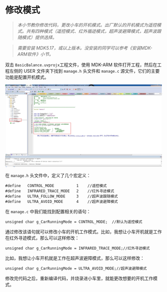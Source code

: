 # 修改模式

> *本小节教你修改代码，更改小车的开机模式。出厂默认的开机模式为遥控模式。共有四种模式（遥控模式、红外循迹模式，超声波避障模式，超声波跟随模式）提供选择。*

> *需要安装 MDK5.17，或以上版本。没安装的同学可以参考《安装MDK-ARM软件》小节。*

双击 `BasicBalance.uvprojx`工程文件，使用 MDK-ARM 软件打开工程，然后在工程左侧的 USER 文件夹下找到 `manage.h` 头文件和 `manage.c` 源文件，它们的主要功能是配置开机模式。

![修改模式](/img/1111.JPG)

在 `manage.h` 头文件中，定义了几个宏定义：

```
#define   CONTROL_MODE 			1    //遥控模式
#define   INFRARED_TRACE_MODE 	2    //红外寻迹模式
#define   ULTRA_FOLLOW_MODE		3    //超声波跟随模式
#define   ULTRA_AVOID_MODE	    4    //超声波避障模式
```

在 `manage.c` 中我们能找到配置相关的语句：

```
unsigned char g_CarRunningMode = CONTROL_MODE;  //默认为遥控模式
```

通过修改该语句就可以修改小车的开机工作模式。比如，我想让小车开机就是工作在红外寻迹模式，那么可以这样修改：

```
unsigned char g_CarRunningMode = INFRARED_TRACE_MODE;//红外寻迹模式
```

比如，我想让小车开机就是工作在超声波避障模式，那么可以这样修改：

```
unsigned char g_CarRunningMode = ULTRA_AVOID_MODE;//超声波避障模式
```

修改完代码之后，重新编译代码，并烧录进小车里，就能更改想要的开机工作模式。





